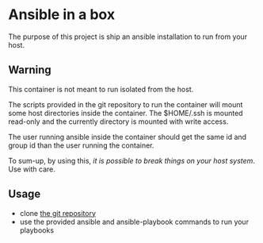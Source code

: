 # Ansible in a box

The purpose of this project is ship an ansible installation to run from your host.

## Warning

This container is not meant to run isolated from the host.

The scripts provided in the git repository to run the container will mount some host directories inside the container.
The $HOME/.ssh is mounted read-only and the currently directory is mounted with write access.

The user running ansible inside the container should get the same id and group id than the user running the container.

To sum-up, by using this, *it is possible to break things on your host system*. Use with care.

## Usage

* clone [the git repository](https://github.com/vidiben/docker-ansible)
* use the provided ansible and ansible-playbook commands to run your playbooks
